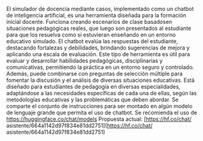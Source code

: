 El simulador de docencia mediante casos, implementado como un chatbot de inteligencia artificial, es una herramienta diseñada para la formación inicial docente. 
Funciona creando escenarios de clase basados ​​en situaciones pedagógicas reales, que luego son presentados al estudiante para que los resuelva como si estuvieran enseñando en un entorno educativo simulado. 
El chatbot evalúa las respuestas del estudiante, destacando fortalezas y debilidades, brindando sugerencias de mejora y aplicando una escala de evaluación. 
Este tipo de herramienta es útil para evaluar y desarrollar habilidades pedagógicas, disciplinarias y comunicativas, permitiendo la práctica en un entorno seguro y controlado. 
Además, puede combinarse con preguntas de selección múltiple para fomentar la discusión y el análisis de diversas situaciones educativas. 
Está diseñado para estudiantes de pedagogía en diversas especialidades, adaptándose a las necesidades específicas de cada una de ellas, según las metodologías educativas y las problemáticas que deben abordar. 
Se comparte el conjunto de instrucciones para ser montado en algún modelo de lenguaje grande que permita el uso de chatbot. 
Se recomienda el uso de https://huggingface.co/chat/models 
Propuesta actual: [https://hf.co/chat/ asistente/664a1142d97f834e81dd2751](https://hf.co/chat/ asistente/664a1142d97f834e81dd2751)
